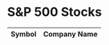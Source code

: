 <html>
<head>
  <title>S&P 500 Stocks</title>
  <script>
    function getSP500Stocks() {
      const apiKey = '4f0f5ee0b6msh1bcb7e2bb792a18p18c6b0jsn03bc958312b3';
      const url = `https://www.alphavantage.co/query?function=LISTING_STATUS&apikey=${apiKey}`;
      fetch(url)
        .then(response => response.json())
        .then(data => {
          const stockData = data.data;
          displaySP500Stocks(stockData);
        })
        .catch(error => {
          console.log('An error occurred:', error);
        });
    }
    function displaySP500Stocks(stockData) {
      const tableBody = document.getElementById('stock-table-body');
      stockData.forEach(stock => {
        const row = document.createElement('tr');
        const symbolCell = document.createElement('td');
        symbolCell.textContent = stock.symbol;
        const companyNameCell = document.createElement('td');
        companyNameCell.textContent = stock.name;
        row.appendChild(symbolCell);
        row.appendChild(companyNameCell);
        tableBody.appendChild(row);
      });
    }
    // Retrieve the S&P 500 stock list
    getSP500Stocks();
  </script>
</head>
<body>
  <h1>S&P 500 Stocks</h1>
  <table>
    <thead>
      <tr>
        <th>Symbol</th>
        <th>Company Name</th>
      </tr>
    </thead>
    <tbody id="stock-table-body">
      <!-- Table rows will be dynamically added here -->
    </tbody>
  </table>
</body>
</html>